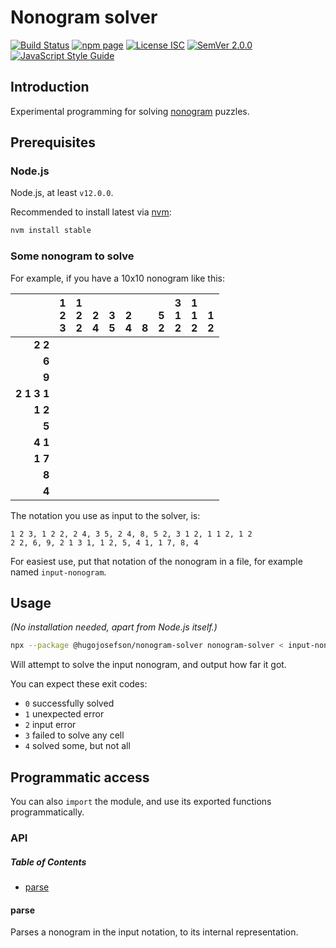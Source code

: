 # Nonogram solver

[![Build Status](https://travis-ci.org/hugojosefson/nonogram-solver.svg?branch=master)](https://travis-ci.org/hugojosefson/nodejs-nonogram-solver)
[![npm page](https://img.shields.io/npm/v/@hugojosefson/nonogram-solver.svg)](https://npmjs.com/package/@hugojosefson/nonogram-solver)
[![License ISC](https://img.shields.io/npm/l/@hugojosefson/nonogram-solver.svg)](https://tldrlegal.com/license/-isc-license)
[![SemVer 2.0.0](https://img.shields.io/badge/SemVer-2.0.0-lightgrey.svg)](https://semver.org/spec/v2.0.0.html)
[![JavaScript Style Guide](https://img.shields.io/badge/code_style-standard-brightgreen.svg)](https://standardjs.com)

## Introduction

Experimental programming for solving [nonogram](https://en.wikipedia.org/wiki/Nonogram) puzzles.

## Prerequisites

### Node.js

Node.js, at least `v12.0.0`.

Recommended to install latest via [nvm](https://github.com/creationix/nvm#readme):

```bash
nvm install stable
```

### Some nonogram to solve

For example, if you have a 10x10 nonogram like this:

|                         | 1<br>2<br>3 | 1<br>2<br>2 | <br>2<br>4 | <br>3<br>5 | <br>2<br>4 | <br><br>8 | <br>5<br>2 | 3<br>1<br>2 | 1<br>1<br>2 | <br>1<br>2 |
| ----------------------: | :---------: | :---------: | :--------: | :--------: | :--------: | :-------: | :--------: | :---------: | :---------: | :--------: |
|             **2** **2** |             |             |            |            |            |           |            |             |             |            |
|                   **6** |             |             |            |            |            |           |            |             |             |            |
|                   **9** |             |             |            |            |            |           |            |             |             |            |
| **2** **1** **3** **1** |             |             |            |            |            |           |            |             |             |            |
|             **1** **2** |             |             |            |            |            |           |            |             |             |            |
|                   **5** |             |             |            |            |            |           |            |             |             |            |
|             **4** **1** |             |             |            |            |            |           |            |             |             |            |
|             **1** **7** |             |             |            |            |            |           |            |             |             |            |
|                   **8** |             |             |            |            |            |           |            |             |             |            |
|                   **4** |             |             |            |            |            |           |            |             |             |            |

The notation you use as input to the solver, is:

    1 2 3, 1 2 2, 2 4, 3 5, 2 4, 8, 5 2, 3 1 2, 1 1 2, 1 2
    2 2, 6, 9, 2 1 3 1, 1 2, 5, 4 1, 1 7, 8, 4

For easiest use, put that notation of the nonogram in a file, for example named `input-nonogram`.

## Usage

_(No installation needed, apart from Node.js itself.)_

```bash
npx --package @hugojosefson/nonogram-solver nonogram-solver < input-nonogram
```

Will attempt to solve the input nonogram, and output how far it got.

You can expect these exit codes:

-   `0` successfully solved
-   `1` unexpected error
-   `2` input error
-   `3` failed to solve any cell
-   `4` solved some, but not all

## Programmatic access

You can also `import` the module, and use its exported functions programmatically.

### API

<!-- Generated by documentation.js. Update this documentation by updating the source code. -->

##### Table of Contents

-   [parse](#parse)

#### parse

Parses a nonogram in the input notation, to its internal representation.
